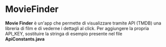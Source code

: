 # MovieFinder

**Movie Finder** è un'app che permette di visualizzare tramite API (TMDB) una libreria di film e di vederne i dettagli al click. Per aggiungere la propria API_KEY, sostituire la stringa di esempio presente nel file **ApiConstants.java**
